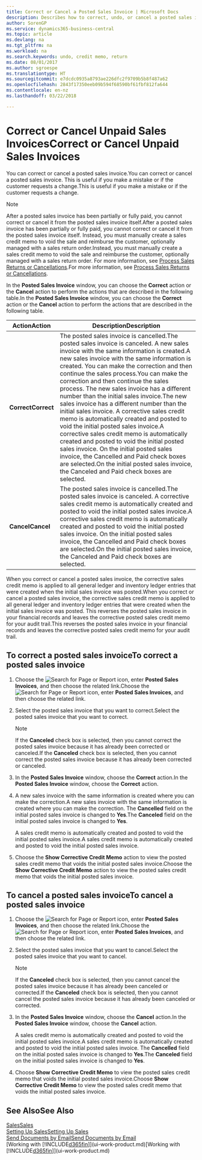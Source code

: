 ```yaml
---
title: Correct or Cancel a Posted Sales Invoice | Microsoft Docs
description: Describes how to correct, undo, or cancel a posted sales invoice and apply a sales credit memo.
author: SorenGP
ms.service: dynamics365-business-central
ms.topic: article
ms.devlang: na
ms.tgt_pltfrm: na
ms.workload: na
ms.search.keywords: undo, credit memo, return
ms.date: 08/01/2017
ms.author: sgroespe
ms.translationtype: HT
ms.sourcegitcommit: e7dcdc0935a8793ae226dfc2f9709b5b8f487a62
ms.openlocfilehash: 2843f17350eeb09b594f68590bf61fbf812fa644
ms.contentlocale: en-nz
ms.lasthandoff: 03/22/2018

---
```

# <a name="correct-or-cancel-unpaid-sales-invoices"></a><span data-ttu-id="0814c-103">Correct or Cancel Unpaid Sales Invoices</span><span class="sxs-lookup"><span data-stu-id="0814c-103">Correct or Cancel Unpaid Sales Invoices</span></span>
<span data-ttu-id="0814c-104">You can correct or cancel a posted sales invoice.</span><span class="sxs-lookup"><span data-stu-id="0814c-104">You can correct or cancel a posted sales invoice.</span></span> <span data-ttu-id="0814c-105">This is useful if you make a mistake or if the customer requests a change.</span><span class="sxs-lookup"><span data-stu-id="0814c-105">This is useful if you make a mistake or if the customer requests a change.</span></span>

> [!NOTE]  
>   <span data-ttu-id="0814c-106">After a posted sales invoice has been partially or fully paid, you cannot correct or cancel it from the posted sales invoice itself.</span><span class="sxs-lookup"><span data-stu-id="0814c-106">After a posted sales invoice has been partially or fully paid, you cannot correct or cancel it from the posted sales invoice itself.</span></span> <span data-ttu-id="0814c-107">Instead, you must manually create a sales credit memo to void the sale and reimburse the customer, optionally managed with a sales return order.</span><span class="sxs-lookup"><span data-stu-id="0814c-107">Instead, you must manually create a sales credit memo to void the sale and reimburse the customer, optionally managed with a sales return order.</span></span> <span data-ttu-id="0814c-108">For more information, see [Process Sales Returns or Cancellations](sales-how-process-sales-returns-cancellations.md).</span><span class="sxs-lookup"><span data-stu-id="0814c-108">For more information, see [Process Sales Returns or Cancellations](sales-how-process-sales-returns-cancellations.md).</span></span>

<span data-ttu-id="0814c-109">In the **Posted Sales Invoice** window, you can choose the **Correct** action or the **Cancel** action to perform the actions that are described in the following table.</span><span class="sxs-lookup"><span data-stu-id="0814c-109">In the **Posted Sales Invoice** window, you can choose the **Correct** action or the **Cancel** action to perform the actions that are described in the following table.</span></span>

| <span data-ttu-id="0814c-110">Action</span><span class="sxs-lookup"><span data-stu-id="0814c-110">Action</span></span> | <span data-ttu-id="0814c-111">Description</span><span class="sxs-lookup"><span data-stu-id="0814c-111">Description</span></span> |
| --- | --- |
| <span data-ttu-id="0814c-112">**Correct**</span><span class="sxs-lookup"><span data-stu-id="0814c-112">**Correct**</span></span> |<span data-ttu-id="0814c-113">The posted sales invoice is cancelled.</span><span class="sxs-lookup"><span data-stu-id="0814c-113">The posted sales invoice is canceled.</span></span> <span data-ttu-id="0814c-114">A new sales invoice with the same information is created.</span><span class="sxs-lookup"><span data-stu-id="0814c-114">A new sales invoice with the same information is created.</span></span> <span data-ttu-id="0814c-115">You can make the correction and then continue the sales process.</span><span class="sxs-lookup"><span data-stu-id="0814c-115">You can make the correction and then continue the sales process.</span></span> <span data-ttu-id="0814c-116">The new sales invoice has a different number than the initial sales invoice.</span><span class="sxs-lookup"><span data-stu-id="0814c-116">The new sales invoice has a different number than the initial sales invoice.</span></span> <span data-ttu-id="0814c-117">A corrective sales credit memo is automatically created and posted to void the initial posted sales invoice.</span><span class="sxs-lookup"><span data-stu-id="0814c-117">A corrective sales credit memo is automatically created and posted to void the initial posted sales invoice.</span></span> <span data-ttu-id="0814c-118">On the initial posted sales invoice, the Cancelled and Paid check boxes are selected.</span><span class="sxs-lookup"><span data-stu-id="0814c-118">On the initial posted sales invoice, the Canceled and Paid check boxes are selected.</span></span> |
| <span data-ttu-id="0814c-119">**Cancel**</span><span class="sxs-lookup"><span data-stu-id="0814c-119">**Cancel**</span></span> |<span data-ttu-id="0814c-120">The posted sales invoice is cancelled.</span><span class="sxs-lookup"><span data-stu-id="0814c-120">The posted sales invoice is canceled.</span></span> <span data-ttu-id="0814c-121">A corrective sales credit memo is automatically created and posted to void the initial posted sales invoice.</span><span class="sxs-lookup"><span data-stu-id="0814c-121">A corrective sales credit memo is automatically created and posted to void the initial posted sales invoice.</span></span> <span data-ttu-id="0814c-122">On the initial posted sales invoice, the Cancelled and Paid check boxes are selected.</span><span class="sxs-lookup"><span data-stu-id="0814c-122">On the initial posted sales invoice, the Canceled and Paid check boxes are selected.</span></span> |

<span data-ttu-id="0814c-123">When you correct or cancel a posted sales invoice, the corrective sales credit memo is applied to all general ledger and inventory ledger entries that were created when the initial sales invoice was posted.</span><span class="sxs-lookup"><span data-stu-id="0814c-123">When you correct or cancel a posted sales invoice, the corrective sales credit memo is applied to all general ledger and inventory ledger entries that were created when the initial sales invoice was posted.</span></span> <span data-ttu-id="0814c-124">This reverses the posted sales invoice in your financial records and leaves the corrective posted sales credit memo for your audit trail.</span><span class="sxs-lookup"><span data-stu-id="0814c-124">This reverses the posted sales invoice in your financial records and leaves the corrective posted sales credit memo for your audit trail.</span></span>

## <a name="to-correct-a-posted-sales-invoice"></a><span data-ttu-id="0814c-125">To correct a posted sales invoice</span><span class="sxs-lookup"><span data-stu-id="0814c-125">To correct a posted sales invoice</span></span>
1. <span data-ttu-id="0814c-126">Choose the ![Search for Page or Report](media/ui-search/search_small.png "Search for Page or Report icon") icon, enter **Posted Sales Invoices**, and then choose the related link.</span><span class="sxs-lookup"><span data-stu-id="0814c-126">Choose the ![Search for Page or Report](media/ui-search/search_small.png "Search for Page or Report icon") icon, enter **Posted Sales Invoices**, and then choose the related link.</span></span>  
2. <span data-ttu-id="0814c-127">Select the posted sales invoice that you want to correct.</span><span class="sxs-lookup"><span data-stu-id="0814c-127">Select the posted sales invoice that you want to correct.</span></span>

    > [!NOTE]  
    >   <span data-ttu-id="0814c-128">If the **Canceled** check box is selected, then you cannot correct the posted sales invoice because it has already been corrected or canceled.</span><span class="sxs-lookup"><span data-stu-id="0814c-128">If the **Canceled** check box is selected, then you cannot correct the posted sales invoice because it has already been corrected or canceled.</span></span>
3. <span data-ttu-id="0814c-129">In the **Posted Sales Invoice** window, choose the **Correct** action.</span><span class="sxs-lookup"><span data-stu-id="0814c-129">In the **Posted Sales Invoice** window, choose the **Correct** action.</span></span>  
4. <span data-ttu-id="0814c-130">A new sales invoice with the same information is created where you can make the correction.</span><span class="sxs-lookup"><span data-stu-id="0814c-130">A new sales invoice with the same information is created where you can make the correction.</span></span> <span data-ttu-id="0814c-131">The **Cancelled** field on the initial posted sales invoice is changed to **Yes**.</span><span class="sxs-lookup"><span data-stu-id="0814c-131">The **Canceled** field on the initial posted sales invoice is changed to **Yes**.</span></span>

    <span data-ttu-id="0814c-132">A sales credit memo is automatically created and posted to void the initial posted sales invoice.</span><span class="sxs-lookup"><span data-stu-id="0814c-132">A sales credit memo is automatically created and posted to void the initial posted sales invoice.</span></span>
5. <span data-ttu-id="0814c-133">Choose the **Show Corrective Credit Memo** action to view the posted sales credit memo that voids the initial posted sales invoice.</span><span class="sxs-lookup"><span data-stu-id="0814c-133">Choose the **Show Corrective Credit Memo** action to view the posted sales credit memo that voids the initial posted sales invoice.</span></span>

## <a name="to-cancel-a-posted-sales-invoice"></a><span data-ttu-id="0814c-134">To cancel a posted sales invoice</span><span class="sxs-lookup"><span data-stu-id="0814c-134">To cancel a posted sales invoice</span></span>
1. <span data-ttu-id="0814c-135">Choose the ![Search for Page or Report](media/ui-search/search_small.png "Search for Page or Report icon") icon, enter **Posted Sales Invoices**, and then choose the related link.</span><span class="sxs-lookup"><span data-stu-id="0814c-135">Choose the ![Search for Page or Report](media/ui-search/search_small.png "Search for Page or Report icon") icon, enter **Posted Sales Invoices**, and then choose the related link.</span></span>  
2. <span data-ttu-id="0814c-136">Select the posted sales invoice that you want to cancel.</span><span class="sxs-lookup"><span data-stu-id="0814c-136">Select the posted sales invoice that you want to cancel.</span></span>

    > [!NOTE]  
    >   <span data-ttu-id="0814c-137">If the **Canceled** check box is selected, then you cannot cancel the posted sales invoice because it has already been canceled or corrected.</span><span class="sxs-lookup"><span data-stu-id="0814c-137">If the **Canceled** check box is selected, then you cannot cancel the posted sales invoice because it has already been canceled or corrected.</span></span>
3. <span data-ttu-id="0814c-138">In the **Posted Sales Invoice** window, choose the **Cancel** action.</span><span class="sxs-lookup"><span data-stu-id="0814c-138">In the **Posted Sales Invoice** window, choose the **Cancel** action.</span></span>

    <span data-ttu-id="0814c-139">A sales credit memo is automatically created and posted to void the initial posted sales invoice.</span><span class="sxs-lookup"><span data-stu-id="0814c-139">A sales credit memo is automatically created and posted to void the initial posted sales invoice.</span></span> <span data-ttu-id="0814c-140">The **Cancelled** field on the initial posted sales invoice is changed to **Yes**.</span><span class="sxs-lookup"><span data-stu-id="0814c-140">The **Canceled** field on the initial posted sales invoice is changed to **Yes**.</span></span>
4. <span data-ttu-id="0814c-141">Choose **Show Corrective Credit Memo** to view the posted sales credit memo that voids the initial posted sales invoice.</span><span class="sxs-lookup"><span data-stu-id="0814c-141">Choose **Show Corrective Credit Memo** to view the posted sales credit memo that voids the initial posted sales invoice.</span></span>

## <a name="see-also"></a><span data-ttu-id="0814c-142">See Also</span><span class="sxs-lookup"><span data-stu-id="0814c-142">See Also</span></span>
[<span data-ttu-id="0814c-143">Sales</span><span class="sxs-lookup"><span data-stu-id="0814c-143">Sales</span></span>](sales-manage-sales.md)  
[<span data-ttu-id="0814c-144">Setting Up Sales</span><span class="sxs-lookup"><span data-stu-id="0814c-144">Setting Up Sales</span></span>](sales-setup-sales.md)  
[<span data-ttu-id="0814c-145">Send Documents by Email</span><span class="sxs-lookup"><span data-stu-id="0814c-145">Send Documents by Email</span></span>](ui-how-send-documents-email.md)  
<span data-ttu-id="0814c-146">[Working with [!INCLUDE[d365fin](includes/d365fin_md.md)]](ui-work-product.md)</span><span class="sxs-lookup"><span data-stu-id="0814c-146">[Working with [!INCLUDE[d365fin](includes/d365fin_md.md)]](ui-work-product.md)</span></span>

